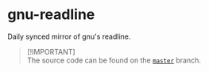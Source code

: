 # gnu-readline
Daily synced mirror of gnu's readline.

> [!IMPORTANT]\
> The source code can be found on the [`master`](https://github.com/reposyncer/gnu-readline/tree/master) branch.
